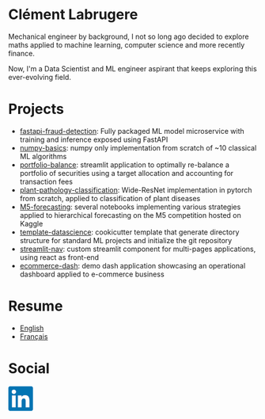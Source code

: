 # Clément Labrugere

Mechanical engineer by background, I not so long ago decided to explore maths applied to machine learning, computer science and more recently finance.

Now, I'm a Data Scientist and ML engineer aspirant that keeps exploring this ever-evolving field.


# Projects

 - [fastapi-fraud-detection](https://github.com/clabrugere/fastapi-fraud-detection): Fully packaged ML model microservice with training and inference exposed using FastAPI
 - [numpy-basics](https://github.com/clabrugere/numpy-basics): numpy only implementation from scratch of ~10 classical ML algorithms
 - [portfolio-balance](https://github.com/clabrugere/portfolio-balance): streamlit application to optimally re-balance a portfolio of securities using a target allocation and accounting for transaction fees
 - [plant-pathology-classification](https://github.com/clabrugere/plant-pathology-classification): Wide-ResNet implementation in pytorch from scratch, applied to classification of plant diseases
 - [M5-forecasting](https://github.com/clabrugere/M5-forecasting): several notebooks implementing various strategies applied to hierarchical forecasting on the M5 competition hosted on Kaggle
 - [template-datascience](https://github.com/clabrugere/template-datascience): cookicutter template that generate directory structure for standard ML projects and initialize the git repository
 - [streamlit-nav](https://github.com/clabrugere/streamlit-nav): custom streamlit component for multi-pages applications, using react as front-end
 - [ecommerce-dash](https://github.com/clabrugere/ecommerce-dash): demo dash application showcasing an operational dashboard applied to e-commerce business

# Resume

- [English](./resources/CLEMENT%20LABRUGERE%20DS%20-%20en.pdf)
- [Français](./resources/CLEMENT%20LABRUGERE%20DS%20-%20fr.pdf)

# Social

[![image](resources/linkedin.png)](https://www.linkedin.com/in/clement-labrugere/)
